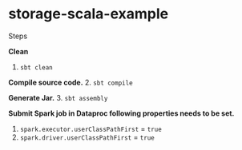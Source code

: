 # storage-scala-example

Steps

**Clean** 
1. `sbt clean`

**Compile source code.**
2. `sbt compile`

**Generate Jar.**
3. `sbt assembly`

**Submit Spark job in Dataproc following properties needs to be set.**

1. `spark.executor.userClassPathFirst` = `true`
2. `spark.driver.userClassPathFirst` = `true`